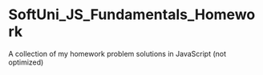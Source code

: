 # SoftUni_JS_Fundamentals_Homework
A collection of my homework problem solutions in JavaScript (not optimized)
